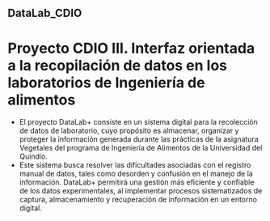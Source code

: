 ## DataLab_CDIO
# Proyecto CDIO III. Interfaz orientada a la recopilación de datos en los laboratorios de Ingeniería de alimentos 
* El proyecto DataLab+ consiste en un sistema digital para la recolección de datos de laboratorio, cuyo propósito es almacenar, organizar y proteger la información generada durante las prácticas de la asignatura Vegetales del programa de Ingeniería de Alimentos de la Universidad del Quindío.
* Este sistema busca resolver las dificultades asociadas con el registro manual de datos, tales como desorden y confusión en el manejo de la información. DataLab+ permitirá una gestión más eficiente y confiable de los datos experimentales, al implementar procesos sistematizados de captura, almacenamiento y recuperación de información en un entorno digital.
